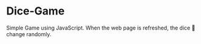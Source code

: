# Dice-Game
Simple Game using JavaScript. When the web page is refreshed, the dice 🎲 change randomly.  
